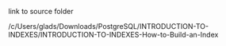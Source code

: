 link to source folder

/c/Users/glads/Downloads/PostgreSQL/INTRODUCTION-TO-INDEXES/INTRODUCTION-TO-INDEXES-How-to-Build-an-Index
